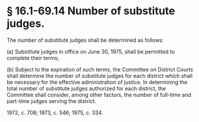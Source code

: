 # § 16.1-69.14 Number of substitute judges.

<p>The number of substitute judges shall be determined as follows:</p><p>(a) Substitute judges in office on June 30, 1975, shall be permitted to complete their terms;</p><p>(b) Subject to the expiration of such terms, the Committee on District Courts shall determine the number of substitute judges for each district which shall be necessary for the effective administration of justice. In determining the total number of substitute judges authorized for each district, the Committee shall consider, among other factors, the number of full-time and part-time judges serving the district.</p><p>1972, c. 708; 1973, c. 546; 1975, c. 334.</p>